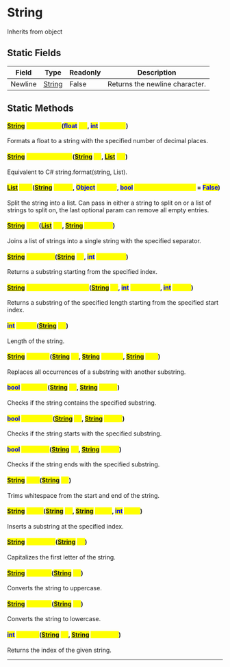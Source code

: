 # String
Inherits from object
## Static Fields
|Field|Type|Readonly|Description|
|---|---|---|---|
|Newline|[String](../static/String.md)|False|Returns the newline character.|
## Static Methods
#### <mark style="color:Blue;">[String](../static/String.md)</mark> <mark style="color:Yellow;">FormatFloat</mark>(<mark style="color:Blue;">float</mark> <mark style="color:Yellow;">val</mark>, <mark style="color:Blue;">int</mark> <mark style="color:Yellow;">decimals</mark>)
Formats a float to a string with the specified number of decimal places.
#### <mark style="color:Blue;">[String](../static/String.md)</mark> <mark style="color:Yellow;">FormatFromList</mark>(<mark style="color:Blue;">[String](../static/String.md)</mark> <mark style="color:Yellow;">str</mark>, <mark style="color:Blue;">[List](../objects/List.md)</mark> <mark style="color:Yellow;">list</mark>)
Equivalent to C# string.format(string, List<string>).
#### <mark style="color:Blue;">[List](../objects/List.md)</mark> <mark style="color:Yellow;">Split</mark>(<mark style="color:Blue;">[String](../static/String.md)</mark> <mark style="color:Yellow;">toSplit</mark>, <mark style="color:Blue;">Object</mark> <mark style="color:Yellow;">splitter</mark>, <mark style="color:Blue;">bool</mark> <mark style="color:Yellow;">removeEmptyEntries</mark> = <mark style="color:Blue;">False</mark>)
Split the string into a list. Can pass in either a string to split on or a list of strings to split on, the last optional param can remove all empty entries.
#### <mark style="color:Blue;">[String](../static/String.md)</mark> <mark style="color:Yellow;">Join</mark>(<mark style="color:Blue;">[List](../objects/List.md)</mark> <mark style="color:Yellow;">list</mark>, <mark style="color:Blue;">[String](../static/String.md)</mark> <mark style="color:Yellow;">separator</mark>)
Joins a list of strings into a single string with the specified separator.
#### <mark style="color:Blue;">[String](../static/String.md)</mark> <mark style="color:Yellow;">Substring</mark>(<mark style="color:Blue;">[String](../static/String.md)</mark> <mark style="color:Yellow;">str</mark>, <mark style="color:Blue;">int</mark> <mark style="color:Yellow;">startIndex</mark>)
Returns a substring starting from the specified index.
#### <mark style="color:Blue;">[String](../static/String.md)</mark> <mark style="color:Yellow;">SubstringWithLength</mark>(<mark style="color:Blue;">[String](../static/String.md)</mark> <mark style="color:Yellow;">str</mark>, <mark style="color:Blue;">int</mark> <mark style="color:Yellow;">startIndex</mark>, <mark style="color:Blue;">int</mark> <mark style="color:Yellow;">length</mark>)
Returns a substring of the specified length starting from the specified start index.
#### <mark style="color:Blue;">int</mark> <mark style="color:Yellow;">Length</mark>(<mark style="color:Blue;">[String](../static/String.md)</mark> <mark style="color:Yellow;">str</mark>)
Length of the string.
#### <mark style="color:Blue;">[String](../static/String.md)</mark> <mark style="color:Yellow;">Replace</mark>(<mark style="color:Blue;">[String](../static/String.md)</mark> <mark style="color:Yellow;">str</mark>, <mark style="color:Blue;">[String](../static/String.md)</mark> <mark style="color:Yellow;">replace</mark>, <mark style="color:Blue;">[String](../static/String.md)</mark> <mark style="color:Yellow;">with</mark>)
Replaces all occurrences of a substring with another substring.
#### <mark style="color:Blue;">bool</mark> <mark style="color:Yellow;">Contains</mark>(<mark style="color:Blue;">[String](../static/String.md)</mark> <mark style="color:Yellow;">str</mark>, <mark style="color:Blue;">[String](../static/String.md)</mark> <mark style="color:Yellow;">match</mark>)
Checks if the string contains the specified substring.
#### <mark style="color:Blue;">bool</mark> <mark style="color:Yellow;">StartsWith</mark>(<mark style="color:Blue;">[String](../static/String.md)</mark> <mark style="color:Yellow;">str</mark>, <mark style="color:Blue;">[String](../static/String.md)</mark> <mark style="color:Yellow;">match</mark>)
Checks if the string starts with the specified substring.
#### <mark style="color:Blue;">bool</mark> <mark style="color:Yellow;">EndsWith</mark>(<mark style="color:Blue;">[String](../static/String.md)</mark> <mark style="color:Yellow;">str</mark>, <mark style="color:Blue;">[String](../static/String.md)</mark> <mark style="color:Yellow;">match</mark>)
Checks if the string ends with the specified substring.
#### <mark style="color:Blue;">[String](../static/String.md)</mark> <mark style="color:Yellow;">Trim</mark>(<mark style="color:Blue;">[String](../static/String.md)</mark> <mark style="color:Yellow;">str</mark>)
Trims whitespace from the start and end of the string.
#### <mark style="color:Blue;">[String](../static/String.md)</mark> <mark style="color:Yellow;">Insert</mark>(<mark style="color:Blue;">[String](../static/String.md)</mark> <mark style="color:Yellow;">str</mark>, <mark style="color:Blue;">[String](../static/String.md)</mark> <mark style="color:Yellow;">insert</mark>, <mark style="color:Blue;">int</mark> <mark style="color:Yellow;">index</mark>)
Inserts a substring at the specified index.
#### <mark style="color:Blue;">[String](../static/String.md)</mark> <mark style="color:Yellow;">Capitalize</mark>(<mark style="color:Blue;">[String](../static/String.md)</mark> <mark style="color:Yellow;">str</mark>)
Capitalizes the first letter of the string.
#### <mark style="color:Blue;">[String](../static/String.md)</mark> <mark style="color:Yellow;">ToUpper</mark>(<mark style="color:Blue;">[String](../static/String.md)</mark> <mark style="color:Yellow;">str</mark>)
Converts the string to uppercase.
#### <mark style="color:Blue;">[String](../static/String.md)</mark> <mark style="color:Yellow;">ToLower</mark>(<mark style="color:Blue;">[String](../static/String.md)</mark> <mark style="color:Yellow;">str</mark>)
Converts the string to lowercase.
#### <mark style="color:Blue;">int</mark> <mark style="color:Yellow;">IndexOf</mark>(<mark style="color:Blue;">[String](../static/String.md)</mark> <mark style="color:Yellow;">str</mark>, <mark style="color:Blue;">[String](../static/String.md)</mark> <mark style="color:Yellow;">substring</mark>)
Returns the index of the given string.

---

